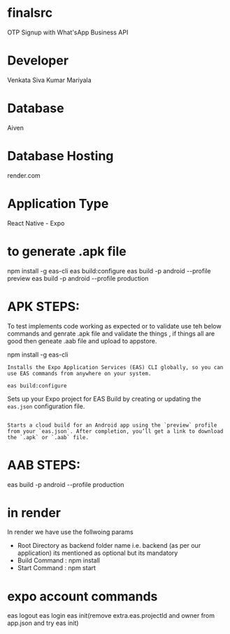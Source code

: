 # finalsrc
OTP Signup with What'sApp Business API 

# Developer
Venkata Siva Kumar Mariyala

# Database
Aiven

# Database Hosting
render.com

# Application Type
React Native - Expo

# to generate .apk file
npm install -g eas-cli
eas build:configure
eas build -p android --profile preview
eas build -p android --profile production

# APK STEPS: 
To test implements code working as expected or to validate use teh below commands and genrate .apk file and validate the things , if things all are good then geneate .aab file and upload to appstore.

npm install -g eas-cli
```
Installs the Expo Application Services (EAS) CLI globally, so you can use EAS commands from anywhere on your system.
```

```
eas build:configure
```
Sets up your Expo project for EAS Build by creating or updating the `eas.json` configuration file.
```

```

```
Starts a cloud build for an Android app using the `preview` profile from your `eas.json`. After completion, you’ll get a link to download the `.apk` or `.aab` file.

```

# AAB STEPS: 

eas build -p android --profile production


# in render
In render we have use the follwoing params
* Root Directory  as backend folder name i.e. backend (as per our application) its mentioned as optional but its mandatory
* Build Command : npm install
*  Start Command : npm start
# expo account commands 
eas logout
eas login
eas init(remove extra.eas.projectId and owner  from app.json and try eas init)
